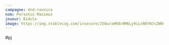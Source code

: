 ```yaml
---
campagne: dnd-ravnica
nom: Persotus Maximus
joueur: Bidule
image: https://img.stablecog.com/insecure/256w/aHR0cHM6Ly9iLnN0YWJsZWNvZy5jb20vMGJiY2U0N2YtZWQ0NS00MGUwLWE5NjMtYjFjOGU3NDc1NjJlLmpwZWc.webp
---
```

#pj
